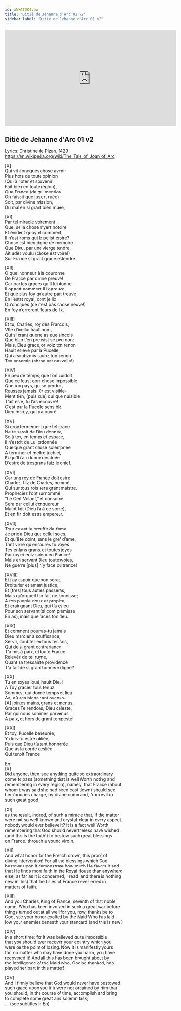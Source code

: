 ```yaml
---
id: aWkATOK4vbo
title: "Ditié de Jehanne d'Arc 01 v2"
sidebar_label: "Ditié de Jehanne d'Arc 01 v2"
---
```


<div class="video-float-container">
  <iframe
    width="560"
    height="315"
    src="https://www.youtube.com/embed/aWkATOK4vbo"
    title="YouTube video player"
    frameborder="0"
    allow="accelerometer; autoplay; clipboard-write; encrypted-media; gyroscope; picture-in-picture; web-share"
    referrerpolicy="strict-origin-when-cross-origin"
    allowfullscreen
  ></iframe>
</div>

## Ditié de Jehanne d'Arc 01 v2

Lyrics: Christine de Pizan, 1429  
https://en.wikipedia.org/wiki/The_Tale_of_Joan_of_Arc

[X]  
Qui vit doncques chose avenir  
Plus hors de toute opinion  
(Qui à noter et souvenir  
Fait bien en toute région),  
Que France (de qui mention  
On faisoit que jus ert ruée)  
Soit, par divine mission,  
Du mal en si grant bien muée,

[XI]  
Par tel miracle voirement  
Que, se la chose n’yert notoire  
Et évident quoy et comment,  
Il n’est homs qui le peiist croire?  
Chose est bien digne de mémoire  
Que Dieu, par une vierge tendre,  
Ait adès voulu (chose est voire!)  
Sur France si grant grace estendre.

[XII]  
O quel honneur à la couronne  
De France par divine preuve!  
Car par les graces qu’Il lui donne  
Il appert comment Il l’apreuve,  
Et que plus foy qu’autre part treuve  
En l’estat royal, dont je lix  
Qu’oncques (ce n’est pas chose neuve!)  
En foy n’errerent fleurs de lix.

[XIII]  
Et tu, Charles, roy des Francois,  
VIIe d’icellui hault nom,  
Qui si grant guerre as eue aincois  
Que bien t’en prensist se peu non:  
Mais, Dieu grace, or voiz ton renon  
Hault eslevé par la Pucelle,  
Qui a soubzmis soubz ton penon  
Tes ennemis (chose est nouvelle!)

[XIV]  
En peu de temps; que l’on cuidoit  
Que ce feust com chose impossible  
Que ton pays, qui se perdoit,  
Reusses jamais. Or est visible-  
Ment tien, [puis que] qui que nuisible  
T’ait esté, tu l’as recouvré!  
C’est par la Pucelle sensible,  
Dieu mercy, qui y a ouvré

[XV]  
Si croy fermement que tel grace  
Ne te seroit de Dieu donnée,  
Se à toy, en temps et espace,  
Il n’estoit de Lui ordonnée  
Quelque grant chose solempnée  
A terminer et mettre à chief,  
Et qu’Il t’ait donné destinée  
D’estre de tresgrans faiz le chief.

[XVI]  
Car ung roy de France doit estre  
Charles, filz de Charles, nommé,  
Qui sur tous rois sera grant maistre.  
Propheciez l’ont surnommé  
“Le Cerf Volant,” et consomé  
Sera par cellui conquereur  
Maint fait (Dieu l’a à ce somé),  
Et en fin doit estre empereur.

[XVII]  
Tout ce est le prouffit de t’ame.  
Je prie à Dieu que cellui soies,  
Et qu’Il te doint, sans le gref d’ame,  
Tant vivre qu’encoures tu voyes  
Tes enfans grans, et toutes joyes  
Par toy et eulz soient en France!  
Mais en servant Dieu toutesvoies,  
Ne guerre [plus] n’y face oultrance!

[XVIII]  
Et j’ay espoir que bon seras,  
Droiturier et amant justice,  
Et [tres] tous autres passeras,  
Mais qu’orgueil ton fait ne honnisse;  
A ton pueple doulz et propice,  
Et crairignant Dieu, qui t’a esleu  
Pour son servant (si com prémisse  
En as), mais que faces ton deu.

[XIX]  
Et comment pourras-tu jamais  
Dieu mercier à souffisance,  
Servir, doubter en tous tes fais,  
Qui de si grant contrariance  
T’a mis à paix, et toute France  
Relevée de tel ruyne,  
Quant sa tressainte providence  
T’a fait de si grant honneur digne?

[XX]  
Tu en soyes loué, hault Dieu!  
A Toy gracier tous tenuz  
Sommes, qui donné temps et lieu  
As, où ces biens sont avenus.  
[A] jointes mains, grans et menus,  
Graces Te rendons, Dieu céleste,  
Par qui nous sommes parvenus  
A paix, et hors de grant tempeste!

[XXI]  
Et toy, Pucelle beneurée,  
Y dois-tu estre obliée,  
Puis que Dieu t’a tant honnorée  
Que as la corde desliée  
Qui tenoit France

En:  
[X]  
Did anyone, then, see anything quite so extraordinary  
come to pass (something that is well Worth noting and  
remembering in every region), namely, that France (about  
whom it was said she had been cast down) should see  
her fortunes change, by divine command, from evil to  
such great good,

[XI]  
as the result, indeed, of such a miracle that, if the matter  
were not so well-known and crystal-clear in every aspect,  
nobody would ever believe it? It is a fact well Worth  
remembering that God should nevertheless have wished  
(and this is the truth!) to bestow such great blessings  
on France, through a young virgin.

[XII]  
And what honor for the French crown, this proof of  
divine intervention! For all the blessings which God  
bestows upon it demonstrate how much He favors it and  
that He finds more faith in the Royal House than anywhere  
else; as far as it is concerned, I read (and there is nothing  
new in this) that the Lilies of France never erred in  
matters of faith.

[XIII]  
And you Charles, King of France, seventh of that noble  
name, Who has been involved in such a great war before  
things turned out at all well for you, now, thanks be to  
God, see your honor exalted by the Maid Who has laid  
low your enemies beneath your standard (and this is new!)

[XIV]  
in a short time; for it was believed quite impossible  
that you should ever recover your country which you  
were on the point of losing. Now it is manifestly yours  
for, no matter who may have done you harm, you have  
recovered it! And all this has been brought about by  
the intelligence of the Maid who, God be thanked, has  
played her part in this matter!

[XV]  
And I firmly believe that God would never have bestowed  
such grace upon you if it were not ordained by Him that  
you should, in the course of time, accomplish and bring  
to complete some great and solemn task;  
... (see subtitles in En)
